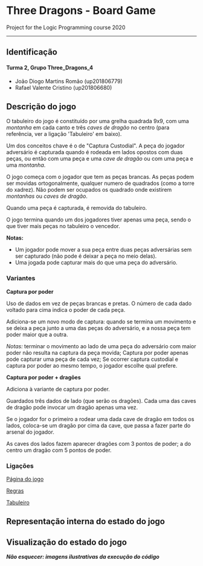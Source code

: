 # Three Dragons - Board Game

Project for the Logic Programming course 2020

---
## Identificação
#### Turma 2, Grupo Three_Dragons_4
- João Diogo Martins Romão (up201806779)
- Rafael Valente Cristino (up201806680)


## Descrição do jogo

<!--Descrição do jogo e das suas regras (até 300 palavras). Incluir ligações usadas (página do jogo, livro de regras...).

NOTA: neste momento tem 382 palavras, acima do que é pedido. Secalhar remover algo / sintetizar mais.
-->

O tabuleiro do jogo é constituído por uma grelha quadrada 9x9, com uma *montanha* em cada canto e três *caves de dragão* no centro (para referência, ver a ligação 'Tabuleiro' em baixo).

Um dos conceitos chave é o de "Captura Custodial". A peça do jogador adversário é capturada quando é rodeada em lados opostos com duas peças, ou então com uma peça e uma *cave de dragão* ou com uma peça e uma *montanha*.

O jogo começa com o jogador que tem as peças brancas. As peças podem ser movidas ortogonalmente, qualquer numero de quadrados (como a torre do xadrez). Não podem ser ocupados os quadrado onde existirem *montanhas* ou *caves de dragão*.

Quando uma peça é capturada, é removida do tabuleiro.

O jogo termina quando um dos jogadores tiver apenas uma peça, sendo o que tiver mais peças no tabuleiro o vencedor.

**Notas:**
- Um jogador pode mover a sua peça entre duas peças adversárias sem ser capturado (não pode é deixar a peça no meio delas).
- Uma jogada pode capturar mais do que uma peça do adversário.

### Variantes

**Captura por poder**

Uso de dados em vez de peças brancas e pretas. O número de cada dado voltado para cima indica o poder de cada peça.

Adiciona-se um novo modo de captura: quando se termina um movimento e se deixa a peça junto a uma das peças do adversário, e a nossa peça tem poder maior que a outra.

*Notas:* terminar o movimento ao lado de uma peça do adversário com maior poder não resulta na captura da peça movida; Captura por poder apenas pode capturar uma peça de cada vez; Se ocorrer captura custodial e captura por poder ao mesmo tempo, o jogador escolhe qual prefere.

**Captura por poder + dragões**

Adiciona à variante de captura por poder.

Guardados três dados de lado (que serão os dragões). Cada uma das caves de dragão pode invocar um dragão apenas uma vez. 

Se o jogador for o primeiro a rodear uma dada cave de dragão em todos os lados, coloca-se um dragão por cima da cave, que passa a fazer parte do arsenal do jogador. 

As caves dos lados fazem aparecer dragões com 3 pontos de poder; a do centro um dragão com 5 pontos de poder.


### Ligações
[Página do jogo](https://boardgamegeek.com/boardgame/306972/three-dragons)

[Regras](https://s3.amazonaws.com/geekdo-files.com/bgg269618?response-content-disposition=inline%3B%20filename%3D%22Three_Dragons_Rules_version_1.0.pdf%22&response-content-type=application%2Fpdf&X-Amz-Content-Sha256=UNSIGNED-PAYLOAD&X-Amz-Algorithm=AWS4-HMAC-SHA256&X-Amz-Credential=AKIAJYFNCT7FKCE4O6TA%2F20201030%2Fus-east-1%2Fs3%2Faws4_request&X-Amz-Date=20201030T224441Z&X-Amz-SignedHeaders=host&X-Amz-Expires=120&X-Amz-Signature=a1249e0aaec5e63d4d5dbb943466e9caf86304eeff722a67ed031a81b65bff46)

[Tabuleiro](https://s3.amazonaws.com/geekdo-files.com/bgg269617?response-content-disposition=inline%3B%20filename%3D%223_Dragons_Board_version_10.pdf%22&response-content-type=application%2Fpdf&X-Amz-Content-Sha256=UNSIGNED-PAYLOAD&X-Amz-Algorithm=AWS4-HMAC-SHA256&X-Amz-Credential=AKIAJYFNCT7FKCE4O6TA%2F20201030%2Fus-east-1%2Fs3%2Faws4_request&X-Amz-Date=20201030T224505Z&X-Amz-SignedHeaders=host&X-Amz-Expires=120&X-Amz-Signature=7a3d79c00c9bdc00b3cf21d592219fc5e3e503c5e252dc8e2f1f0436040e4c35)

## Representação interna do estado do jogo
<!--Indicação de como é representado o estado do jogo, incluindo tabuleiro, jogador atual, peças capturadas ou ainda por jogar / outras informações necessárias. Exemplos da representação em Prolog de estados *inicial*, *intermédio* e *final*. Indicação do significado de cada átomo.-->

## Visualização do estado do jogo
<!--Pequena descrição da implementação do predicado de visualização do estado de jogo. Até 200 palavras.-->


***Não esquecer: imagens ilustrativas da execução do código***


